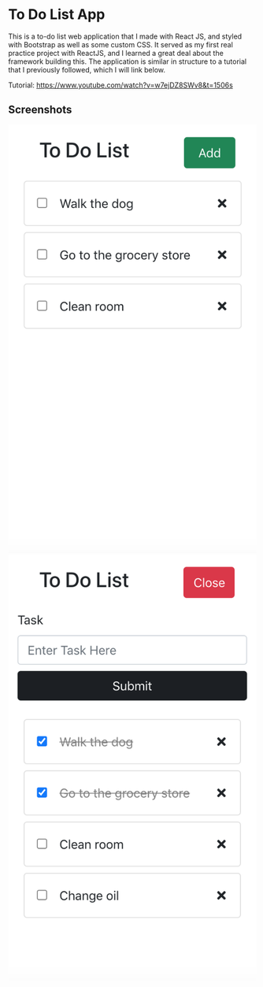 # To Do List App

This is a to-do list web application that I made with React JS, and styled with Bootstrap as well as some custom CSS. It served as my first real practice project with ReactJS, and I learned a great deal about the framework building this. The application is similar in structure to a tutorial that I previously followed, which I will link below.

Tutorial: https://www.youtube.com/watch?v=w7ejDZ8SWv8&t=1506s

## Screenshots
![Screenshot 1](screenshots/screenshot1.png)
![Screenshot 2](screenshots/screenshot2.png)
